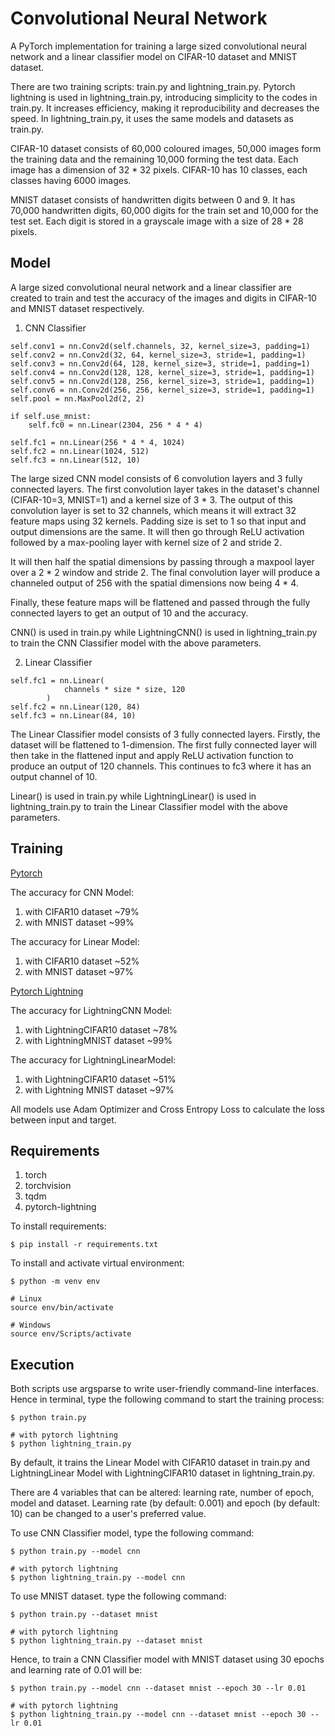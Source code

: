 # Convolutional Neural Network

A PyTorch implementation for training a large sized convolutional neural network and a linear classifier model on CIFAR-10 dataset and MNIST dataset.

There are two training scripts: train.py and lightning_train.py. Pytorch lightning is used in lightning_train.py, introducing simplicity to the codes in train.py. It increases efficiency, making it reproducibility and decreases the speed. In lightning_train.py, it uses the same models and datasets as train.py. 

CIFAR-10 dataset consists of 60,000 coloured images, 50,000 images form the training data and the remaining 10,000 forming the test data. Each image has a dimension of 32 * 32 pixels. CIFAR-10 has 10 classes, each classes having 6000 images.

MNIST dataset consists of handwritten digits between 0 and 9. It has 70,000 handwritten digits, 60,000 digits for the train set and 10,000 for the test set. Each digit is stored in a grayscale image with a size of 28 * 28 pixels.

## Model
A large sized convolutional neural network and a linear classifier are created to train and test the accuracy of the images and digits in CIFAR-10 and MNIST dataset respectively.

1. CNN Classifier 
```
self.conv1 = nn.Conv2d(self.channels, 32, kernel_size=3, padding=1)
self.conv2 = nn.Conv2d(32, 64, kernel_size=3, stride=1, padding=1)
self.conv3 = nn.Conv2d(64, 128, kernel_size=3, stride=1, padding=1)
self.conv4 = nn.Conv2d(128, 128, kernel_size=3, stride=1, padding=1)
self.conv5 = nn.Conv2d(128, 256, kernel_size=3, stride=1, padding=1)
self.conv6 = nn.Conv2d(256, 256, kernel_size=3, stride=1, padding=1)
self.pool = nn.MaxPool2d(2, 2)

if self.use_mnist:
	self.fc0 = nn.Linear(2304, 256 * 4 * 4)

self.fc1 = nn.Linear(256 * 4 * 4, 1024)
self.fc2 = nn.Linear(1024, 512)
self.fc3 = nn.Linear(512, 10)
```

The large sized CNN model consists of 6 convolution layers and 3 fully connected layers. The first convolution layer takes in the dataset's channel (CIFAR-10=3, MNIST=1) and a kernel size of 3 * 3. The output of this convolution layer is set to 32 channels, which means it will extract 32 feature maps using 32 kernels. Padding size is set to 1 so that input and output dimensions are the same. It will then go through ReLU activation followed by a max-pooling layer with kernel size of 2 and stride 2.

It will then half the spatial dimensions by passing through a maxpool layer over a 2 * 2 window and stride 2. The final convolution layer will produce a channeled output of 256 with the spatial dimensions now being 4 * 4.

Finally, these feature maps will be flattened and passed through the fully connected layers to get an output of 10 and the accuracy.

CNN() is used in train.py while LightningCNN() is used in lightning_train.py to train the CNN Classifier model with the above parameters.

2. Linear Classifier

```
self.fc1 = nn.Linear(
            channels * size * size, 120
        )
self.fc2 = nn.Linear(120, 84)
self.fc3 = nn.Linear(84, 10)
```

The Linear Classifier model consists of 3 fully connected layers. Firstly, the dataset will be flattened to 1-dimension. The first fully connected layer will then take in the flattened input and apply ReLU activation function to produce an output of 120 channels. This continues to fc3 where it has an output channel of 10.

Linear() is used in train.py while LightningLinear() is used in lightning_train.py to train the Linear Classifier model with the above parameters. 

## Training
<ins>Pytorch</ins>

The accuracy for CNN Model:
1. with CIFAR10 dataset ~79%
2. with MNIST dataset ~99%

The accuracy for Linear Model:
1. with CIFAR10 dataset ~52%
2. with MNIST dataset ~97%

<ins>Pytorch Lightning</ins>

The accuracy for LightningCNN Model:
1. with LightningCIFAR10 dataset ~78%
2. with LightningMNIST dataset ~99%

The accuracy for LightningLinearModel: 
1. with LightningCIFAR10 dataset ~51%
2. with Lightning MNIST dataset ~97%

All models use Adam Optimizer and Cross Entropy Loss to calculate the loss between input and target.

## Requirements
1. torch
2. torchvision
3. tqdm
4. pytorch-lightning 

To install requirements:
```
$ pip install -r requirements.txt
```

To install and activate virtual environment:
```
$ python -m venv env

# Linux
source env/bin/activate

# Windows
source env/Scripts/activate
```

## Execution
Both scripts use argsparse to write user-friendly command-line interfaces. Hence in terminal, type the following command to start the training process:

```
$ python train.py

# with pytorch lightning
$ python lightning_train.py
```

By default, it trains the Linear Model with CIFAR10 dataset in train.py and LightningLinear Model with LightningCIFAR10 dataset in lightning_train.py.

There are 4 variables that can be altered: learning rate, number of epoch, model and dataset. Learning rate (by default: 0.001) and epoch (by default: 10) can be changed to a user's preferred value.

To use CNN Classifier model, type the following command:
```
$ python train.py --model cnn

# with pytorch lightning
$ python lightning_train.py --model cnn
```

To use MNIST dataset. type the following command:

```
$ python train.py --dataset mnist

# with pytorch lightning
$ python lightning_train.py --dataset mnist
```

Hence, to train a CNN Classifier model with MNIST dataset using 30 epochs and learning rate of 0.01 will be:

```
$ python train.py --model cnn --dataset mnist --epoch 30 --lr 0.01

# with pytorch lightning 
$ python lightning_train.py --model cnn --dataset mnist --epoch 30 --lr 0.01
```


